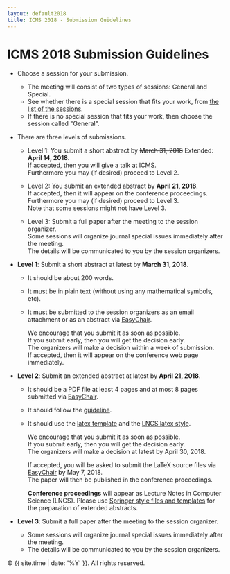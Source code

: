 ```yaml
---
layout: default2018
title: ICMS 2018 - Submission Guidelines
---
```


ICMS 2018 Submission Guidelines
============================


*   Choose a session for your submission.
    *   The meeting will consist of two types of sessions: General and Special.
    *   See whether there is a special session that fits your work, from [the list of the sessions](/2018/sessions/).
    *   If there is no special session that fits your work, then choose the session called "General".  

*   There are three levels of submissions.
    *   Level 1: You submit a short abstract by ~~March 31, 2018~~ Extended: **April 14, 2018**.  
        If accepted, then you will give a talk at ICMS.  
        Furthermore you may (if desired) proceed to Level 2.  

    *   Level 2: You submit an extended abstract by **April 21, 2018**.  
        If accepted, then it will appear on the conference proceedings.  
        Furthermore you may (if desired) proceed to Level 3.  
        Note that some sessions might not have Level 3.  

    *   Level 3: Submit a full paper after the meeting to the session organizer.  
        Some sessions will organize journal special issues immediately after the meeting.  
        The details will be communicated to you by the session organizers.  

*   **Level 1**: Submit a short abstract at latest by **March 31, 2018**.
    *   It should be about 200 words.
    *   It must be in plain text (without using any mathematical symbols, etc).
    *   It must be submitted to the session organizers as an email attachment or as an abstract via [EasyChair](https://easychair.org/conferences/?conf=icms2018).  

        We encourage that you submit it as soon as possible.  
        If you submit early, then you will get the decision early.  
        The organizers will make a decision within a week of submission.  
        If accepted, then it will appear on the conference web page immediately.  

*   **Level 2**: Submit an extended abstract at latest by **April 21, 2018**.
    *   It should be a PDF file at least 4 pages and at most 8 pages submitted via [EasyChair](https://easychair.org/conferences/?conf=icms2018).
    *   It should follow the [guideline](ICMS_Extended_Abstract_2018.pdf).
    *   It should use the [latex template](ICMS_Extended_Abstract_2018.txt) and the [LNCS latex style](llncs.cls).

        We encourage that you submit it as soon as possible.  
        If you submit early, then you will get the decision early.  
        The organizers will make a decision at latest by April 30, 2018.  

        If accepted, you will be asked to submit the LaTeX source files via [EasyChair](https://easychair.org/conferences/?conf=icms2018) by May 7, 2018.  
		The paper will then be published in the conference proceedings.  

        **Conference proceedings** will appear as Lecture Notes in Computer Science (LNCS). Please use [Springer style files and templates](http://www.springer.com/computer/lncs?SGWID=0-164-6-793341-0) for the preparation of extended abstracts.  

*   **Level 3**: Submit a full paper after the meeting to the session organizer.
    *   Some sessions will organize journal special issues immediately after the meeting.
    *   The details will be communicated to you by the session organizers.


<p>&copy; {{ site.time | date: '%Y' }}. All rights reserved.</p>

